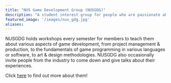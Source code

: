 ```yaml
---
title: "NUS Game Development Group (NUSGDG)"
description: "A student interest group for people who are passionate about developing games."
featured_image: '/images/nus_gdg.jpg'
aliases: 
---
```

NUSGDG holds workshops every semester for members to teach them about various aspects of game development, from project management & production, to the fundamentals of game programming in various languages or software, to art & design methodologies. NUSGDG also occasionally invite people from the industry to come down and give talks about their experiences.

Click [here](http://nusgdg.herokuapp.com/) to find out more about them!